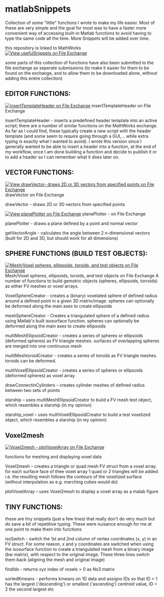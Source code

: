 # matlabSnippets
Collection of some "little" functions I wrote to make my life easier. Most of these are very simple and the goal for most was to have a faster more convenient way of accessing built-in Matlab functions to avoid having to type the same code all the time. 
More Snippets will be added over time. 

this repository is linked to MathWorks
[![View usefulSnippets on File Exchange](https://www.mathworks.com/matlabcentral/images/matlab-file-exchange.svg)](https://www.mathworks.com/matlabcentral/fileexchange/73883-usefulsnippets)

some parts of this collection of functions have also been submitted to the file exchange as seperate submissions (to make it easier for them to be found on the exchange, and to allow them to be downloaded alone, without adding this entire collection)

## EDITOR FUNCTIONS:
[![insertTemplateHeader on File Exchange](https://www.mathworks.com/matlabcentral/images/matlab-file-exchange.svg)](https://www.mathworks.com/matlabcentral/fileexchange/79903-inserttemplateheader) insertTemplateHeader on File Exchange

insertTemplateHeader - inserts a predefined header template into an active script; there are a number of similar functions on the MathWorks exchange. As far as I could find, these typically create a new script with the header template (and some seem to require going through a GUI,... while extra typing is exactly what I wanted to avoid). I wrote this version since I generally wanted to be able to insert a header into a function, at the end of my workflow, once I am done building a function and decide to publish it or to add a header so I can remember what it does later on.

## VECTOR FUNCTIONS:

[![View drawVector- draws 2D or 3D vectors from specified points on File Exchange](https://www.mathworks.com/matlabcentral/images/matlab-file-exchange.svg)](https://www.mathworks.com/matlabcentral/fileexchange/73734-drawvector-draws-2d-or-3d-vectors-from-specified-points) drawVector on File Exchange

drawVector - draws 2D or 3D vectors from specified points 

[![View planePlotter on File Exchange](https://www.mathworks.com/matlabcentral/images/matlab-file-exchange.svg)](https://www.mathworks.com/matlabcentral/fileexchange/73731-planeplotter) planePlotter - on File Exchange

planePlotter - draws a plane defined by a point and normal vector

getVectorAngle - calculates the angle between 2 n-dimensional vectors 
  (built for 2D and 3D, but should work for all dimensions)

## SPHERE FUNCTIONS (BUILD TEST OBJECTS):

[![Mesh/Voxel spheres, ellipsoids, toroids, and test objects on File Exchange](https://www.mathworks.com/matlabcentral/images/matlab-file-exchange.svg)](https://www.mathworks.com/matlabcentral/fileexchange/75241-mesh-voxel-spheres-ellipsoids-toroids-and-test-objects?s_tid=prof_contriblnk) Mesh/Voxel spheres, ellipsoids, toroids, and test objects on File Exchange
A number of functions to build gemotric objects (spheres, ellipsoids, torroids) as either FV meshes or voxel arrays. 

VoxelSphereCreator - creates a (binary) voxelated sphere of defined radius around a defined point in a given 3D matrix/image. 
    spheres can optionally be deformed along the main axes to create ellipsoids

meshSphereCreator - Creates a triangulated sphere of a defined radius using Matlab's built isosurface function. 
    spheres can optionally be deformed along the main axes to create ellipsoids
    
multiMeshEllipsoidCreator - creates a series of spheres or ellipsoids (deformed spheres) as FV triangle meshes. surfaces of overlapping spheres are merged into one continuous mesh

multiMeshtoroidCreator - creates a series of toroids as FV triangle meshes. toroids can be deformed. 

multiVoxelEllipsoidCreator - creates a series of spheres or ellipsoids (deformed spheres) as voxel array. 

drawConnectinCylinders – creates cylinder meshes of defined radius between two sets of points

starship – uses multiMeshEllipsoidCreator to build a FV mesh test object, which resembles a starship (in my opinion) 

starship_voxel – uses multiVoxelEllipsoidCreator to build a test voxelized object, which resembles a starship (in my opinion) 

## Voxel2mesh
[![Voxel2mesh - plotVoxelArray on File Exchange](https://www.mathworks.com/matlabcentral/images/matlab-file-exchange.svg)](https://www.mathworks.com/matlabcentral/fileexchange/75240-voxel2mesh-plotvoxelarray?s_tid=prof_contriblnk) 

functions for meshing and displaying voxel data

Voxel2mesh – creates a triangle or quad mesh FV struct from a voxel array. for each surface face of thee voxel array 1 quad or 2 triangles will be added. i.e. the resulting mesh follows the contours of the voxelized surface (without interpolation as e.g. marching cubes would do) 

plotVoxelArray – uses Voxel2mesh to display a voxel array as a malab figure

## TINY FUNCTIONS:
these are tiny snippets (just a few lines) that really don't do very much but do save a bit of repetitive typing. These were nuisance enough for me at one point to make them into functions

isoSwitch - switch the 1st and 2nd column of vertex coordinates (x, y) in an FV struct.
	For some reason, x and y coordinates are switched when using the isosurface function to create a triangulated mesh from a binary image (bw matrix), with respect to the original image. These three lines switch them back (aligning the mesh and original image)

findIdx - returns xyz index of voxels > 0 as Nx3 matrix

sortedKmeans - performs kmeans on 1D data and assigns IDs so that ID = 1 has the largest ('descending') or smallest ('ascending') centroid value, ID = 2 the second largest etc
